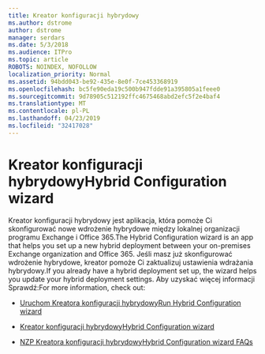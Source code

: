 ```yaml
---
title: Kreator konfiguracji hybrydowy
ms.author: dstrome
author: dstrome
manager: serdars
ms.date: 5/3/2018
ms.audience: ITPro
ms.topic: article
ROBOTS: NOINDEX, NOFOLLOW
localization_priority: Normal
ms.assetid: 94bdd043-be92-435e-8e0f-7ce453368919
ms.openlocfilehash: bc5fe90eda19c500b947fdde91a395805a1feee0
ms.sourcegitcommit: 9d78905c512192ffc4675468abd2efc5f2e4baf4
ms.translationtype: MT
ms.contentlocale: pl-PL
ms.lasthandoff: 04/23/2019
ms.locfileid: "32417028"
---
```

# <a name="hybrid-configuration-wizard"></a><span data-ttu-id="15689-102">Kreator konfiguracji hybrydowy</span><span class="sxs-lookup"><span data-stu-id="15689-102">Hybrid Configuration wizard</span></span>

<span data-ttu-id="15689-103">Kreator konfiguracji hybrydowy jest aplikacja, która pomoże Ci skonfigurować nowe wdrożenie hybrydowe między lokalnej organizacji programu Exchange i Office 365.</span><span class="sxs-lookup"><span data-stu-id="15689-103">The Hybrid Configuration wizard is an app that helps you set up a new hybrid deployment between your on-premises Exchange organization and Office 365.</span></span> <span data-ttu-id="15689-104">Jeśli masz już skonfigurować wdrożenie hybrydowe, kreator pomoże Ci zaktualizuj ustawienia wdrażania hybrydowy.</span><span class="sxs-lookup"><span data-stu-id="15689-104">If you already have a hybrid deployment set up, the wizard helps you update your hybrid deployment settings.</span></span> <span data-ttu-id="15689-105">Aby uzyskać więcej informacji Sprawdź:</span><span class="sxs-lookup"><span data-stu-id="15689-105">For more information, check out:</span></span>
  
- [<span data-ttu-id="15689-106">Uruchom Kreatora konfiguracji hybrydowy</span><span class="sxs-lookup"><span data-stu-id="15689-106">Run Hybrid Configuration wizard</span></span>](https://technet.microsoft.com/library/mt595788%28v=exchg.150%29.aspx)
    
- [<span data-ttu-id="15689-107">Kreator konfiguracji hybrydowy</span><span class="sxs-lookup"><span data-stu-id="15689-107">Hybrid Configuration wizard</span></span>](https://technet.microsoft.com/library/hh529921%28v=exchg.150%29.aspx)
    
- [<span data-ttu-id="15689-108">NZP Kreatora konfiguracji hybrydowy</span><span class="sxs-lookup"><span data-stu-id="15689-108">Hybrid Configuration wizard FAQs</span></span>](https://technet.microsoft.com/library/mt488940%28v=exchg.150%29.aspx)
    

